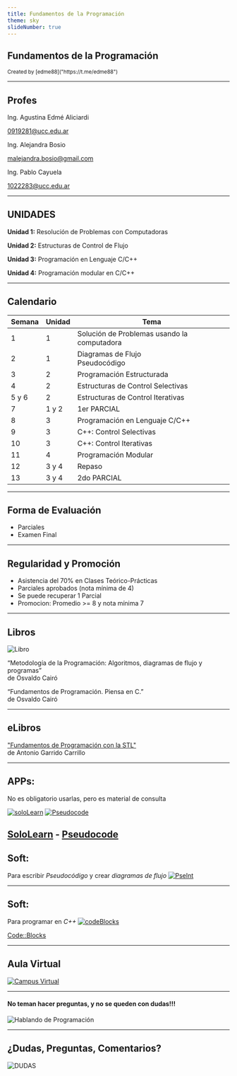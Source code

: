 ```yaml
---
title: Fundamentos de la Programación
theme: sky
slideNumber: true
---
```


## Fundamentos de la Programación
<small>
Created by <i class="fab fa-telegram"></i>
[edme88]("https://t.me/edme88")
</small>

---
## Profes
Ing. Agustina Edmé Aliciardi

0919281@ucc.edu.ar

Ing. Alejandra Bosio 

malejandra.bosio@gmail.com

Ing. Pablo Cayuela

1022283@ucc.edu.ar

---
## UNIDADES
**Unidad 1:** Resolución de Problemas con Computadoras

**Unidad 2:** Estructuras de Control de Flujo

**Unidad 3:** Programación en Lenguaje C/C++

**Unidad 4:** Programación modular en C/C++

---
## Calendario
<!-- .slide: style="font-size: 0.5em" -->
| Semana | Unidad | Tema |
|--------|--------|------|
| 1 | 1 | Solución de Problemas usando la computadora |
| 2 | 1 | Diagramas de Flujo <br> Pseudocódigo |
| 3 | 2 | Programación Estructurada |
| 4 | 2 | Estructuras de Control Selectivas |
| 5 y 6 | 2 | Estructuras de Control Iterativas |
| 7 | 1 y 2 | 1er PARCIAL |
| 8 | 3 | Programación en Lenguaje C/C++ |
| 9 | 3 | C++: Control Selectivas |
| 10 | 3 | C++: Control Iterativas |
| 11 | 4 | Programación Modular |
| 12 | 3 y 4 | Repaso |
| 13 | 3 y 4 | 2do PARCIAL |

---
## Forma de Evaluación
* Parciales
* Examen Final

---
## Regularidad y Promoción
* Asistencia del 70% en Clases Teórico-Prácticas
* Parciales aprobados (nota mínima de 4)
* Se puede recuperar 1 Parcial
* Promocion: Promedio >= 8 y nota mínima 7

---
## Libros

![Libro](images/book.png)

“Metodología de la Programación: Algoritmos, diagramas de flujo y programas” <br>
de Osvaldo Cairó
    
“Fundamentos de Programación. Piensa en C.” <br>
de Osvaldo Cairó

---
## eLibros
["Fundamentos de Programación con la STL"](https://elibro.net/es/ereader/bibliotecas-ucc/48145?page=39) <br>
de Antonio Garrido Carrillo
    
---
## APPs:
No es obligatorio usarlas, pero es material de consulta

[![soloLearn](images/soloLearn.png)](https://play.google.com/store/apps/details?id=com.sololearn&hl=es_419)
[![Pseudocode](images/presentacion/pseudocode.png)](https://play.google.com/store/apps/details?id=pe.diegoveloper.pseudocode&hl=es_AR)

[SoloLearn](https://play.google.com/store/apps/details?id=com.sololearn&hl=es_419) - [Pseudocode](https://play.google.com/store/apps/details?id=pe.diegoveloper.pseudocode&hl=es_AR)   
---
## Soft:
Para escribir *Pseudocódigo* y crear *diagramas de flujo*
[![PseInt](images/pseint.png)](http://pseint.sourceforge.net/)
 
---
## Soft:
Para programar en *C++*
[![codeBlocks](images/codeBlocks.png)](http://www.codeblocks.org)

[Code::Blocks](http://www.codeblocks.org)

---
## Aula Virtual
[![Campus Virtual](images/presentacion/CampusVirtual.png)](https://campusvirtual.ucc.edu.ar/course/view.php?id=1545)

---
#### No teman hacer preguntas, y no se queden con dudas!!!
![Hablando de Programación](images/presentacion/hablando_programacion.png)


---
## ¿Dudas, Preguntas, Comentarios?
![DUDAS](images/pregunta.gif)